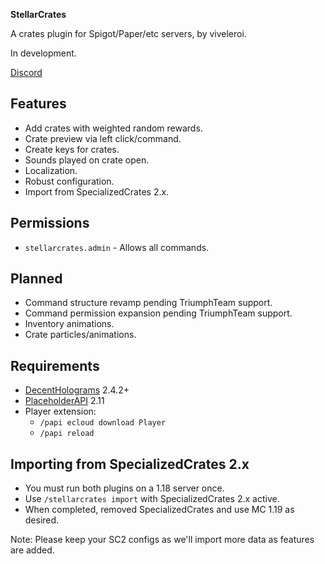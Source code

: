 **StellarCrates**

A crates plugin for Spigot/Paper/etc servers, by viveleroi.

In development.

[Discord](discord)

## Features

- Add crates with weighted random rewards.
- Crate preview via left click/command.
- Create keys for crates.
- Sounds played on crate open.
- Localization.
- Robust configuration.
- Import from SpecializedCrates 2.x.

## Permissions

- `stellarcrates.admin` - Allows all commands.

## Planned

- Command structure revamp pending TriumphTeam support.
- Command permission expansion pending TriumphTeam support.
- Inventory animations.
- Crate particles/animations.

## Requirements

- [DecentHolograms][dh] 2.4.2+
- [PlaceholderAPI][papi] 2.11 
- Player extension:
  - `/papi ecloud download Player`
  - `/papi reload`

## Importing from SpecializedCrates 2.x

- You must run both plugins on a 1.18 server once.
- Use `/stellarcrates import` with SpecializedCrates 2.x active.
- When completed, removed SpecializedCrates and use MC 1.19 as desired.

Note: Please keep your SC2 configs as we'll import more data as features are added.

[discord]: https://discord.gg/Q6sHDfnMAc
[dh]: https://www.spigotmc.org/resources/decent-holograms-1-8-1-19-papi-support-no-dependencies.96927/
[papi]: https://www.spigotmc.org/resources/placeholderapi.6245/